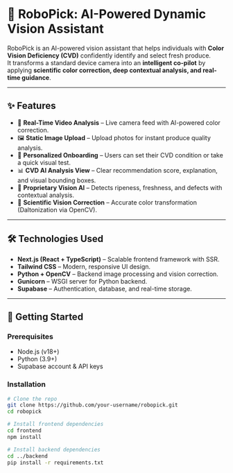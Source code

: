 # 🤖 RoboPick: AI-Powered Dynamic Vision Assistant  

RoboPick is an AI-powered vision assistant that helps individuals with **Color Vision Deficiency (CVD)** confidently identify and select fresh produce.  
It transforms a standard device camera into an **intelligent co-pilot** by applying **scientific color correction, deep contextual analysis, and real-time guidance**.  

---

## ✨ Features  

- 🎥 **Real-Time Video Analysis** – Live camera feed with AI-powered color correction.  
- 🖼️ **Static Image Upload** – Upload photos for instant produce quality analysis.  
- 🎯 **Personalized Onboarding** – Users can set their CVD condition or take a quick visual test.  
- 📊 **CVD AI Analysis View** – Clear recommendation score, explanation, and visual bounding boxes.  
- 🧠 **Proprietary Vision AI** – Detects ripeness, freshness, and defects with contextual analysis.  
- 🎨 **Scientific Vision Correction** – Accurate color transformation (Daltonization via OpenCV).  

---

## 🛠️ Technologies Used  

- **Next.js (React + TypeScript)** – Scalable frontend framework with SSR.  
- **Tailwind CSS** – Modern, responsive UI design.  
- **Python + OpenCV** – Backend image processing and vision correction.  
- **Gunicorn** – WSGI server for Python backend.  
- **Supabase** – Authentication, database, and real-time storage.  

---

## 🚀 Getting Started  

### Prerequisites  
- Node.js (v18+)  
- Python (3.9+)  
- Supabase account & API keys  

### Installation  

```bash
# Clone the repo
git clone https://github.com/your-username/robopick.git
cd robopick

# Install frontend dependencies
cd frontend
npm install

# Install backend dependencies
cd ../backend
pip install -r requirements.txt
